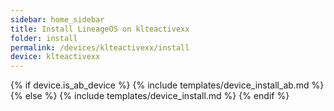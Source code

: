 ```yaml
---
sidebar: home_sidebar
title: Install LineageOS on klteactivexx
folder: install
permalink: /devices/klteactivexx/install
device: klteactivexx
---
```

{% if device.is_ab_device %}
{% include templates/device_install_ab.md %}
{% else %}
{% include templates/device_install.md %}
{% endif %}

